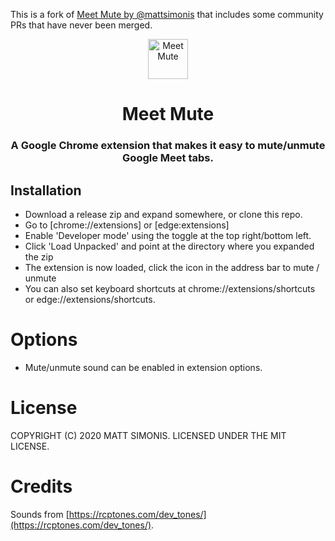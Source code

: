 This is a fork of [Meet Mute by @mattsimonis](https://github.com/mattsimonis/meet-mute) that includes some community PRs that have never been merged.

<p align="center">
<img src="https://raw.githubusercontent.com/mattsimonis/meet-mute/master/logo.png" alt="Meet Mute" style="max-width:100%;" width="64" height="64">
</p>

<h1 align="center">Meet Mute</h1>
<h3 align="center">A Google Chrome extension that makes it easy to mute/unmute Google Meet tabs.</h3>

## Installation

- Download a release zip and expand somewhere, or clone this repo.
- Go to [chrome://extensions] or [edge:extensions]
- Enable 'Developer mode' using the toggle at the top right/bottom left.
- Click 'Load Unpacked' and point at the directory where you expanded the zip
- The extension is now loaded, click the icon in the address bar to mute / unmute
- You can also set keyboard shortcuts at chrome://extensions/shortcuts or edge://extensions/shortcuts.

# Options

- Mute/unmute sound can be enabled in extension options.

# License

COPYRIGHT (C) 2020 MATT SIMONIS. LICENSED UNDER THE MIT LICENSE.

# Credits

Sounds from [https://rcptones.com/dev_tones/](https://rcptones.com/dev_tones/).

